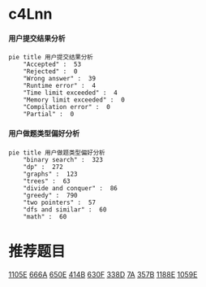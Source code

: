 # c4Lnn

<!-- tabs:start -->



#### **用户提交结果分析**

```mermaid
pie title 用户提交结果分析
    "Accepted" :  53
    "Rejected" :  0
    "Wrong answer" :  39
    "Runtime error" :  4
    "Time limit exceeded" :  4
    "Memory limit exceeded" :  0
    "Compilation error" :  0
    "Partial" :  0
```

#### **用户做题类型偏好分析**

```mermaid
pie title 用户做题类型偏好分析
    "binary search" :  323
    "dp" :  272
    "graphs" :  123
    "trees" :  63
    "divide and conquer" :  86
    "greedy" :  790
    "two pointers" :  57
    "dfs and similar" :  60
    "math" :  60
```



<!-- tabs:end -->
# 推荐题目
[1105E](https://codeforces.com/contest/1105/problem/E)
[666A](https://codeforces.com/contest/666/problem/A)
[650E](https://codeforces.com/contest/650/problem/E)
[414B](https://codeforces.com/contest/414/problem/B)
[630F](https://codeforces.com/contest/630/problem/F)
[338D](https://codeforces.com/contest/338/problem/D)
[7A](https://codeforces.com/contest/7/problem/A)
[357B](https://codeforces.com/contest/357/problem/B)
[1188E](https://codeforces.com/contest/1188/problem/E)
[1059E](https://codeforces.com/contest/1059/problem/E)
